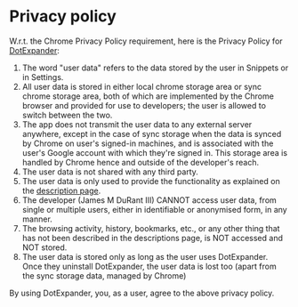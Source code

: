 # Privacy policy

W.r.t. the Chrome Privacy Policy requirement, here is the Privacy Policy for [DotExpander](https://chrome.google.com/webstore/detail/dotexpander):

1. The word "user data" refers to the data stored by the user in Snippets or in Settings.
2. All user data is stored in either local chrome storage area or sync chrome storage area, both of which are implemented by the Chrome browser and provided for use to developers; the user is allowed to switch between the two.
3. The app does not transmit the user data to any external server anywhere, except in the case of sync storage when the data is synced by Chrome on user's signed-in machines, and is associated with the user's Google account with which they're signed in. This storage area is handled by Chrome hence and outside of the developer's reach.
4. The user data is not shared with any third party.
5. The user data is only used to provide the functionality as explained on the [description page](https://chrome.google.com/webstore/detail/dotexpander).
6. The developer (James M DuRant III) CANNOT access user data, from single or multiple users, either in identifiable or  anonymised form, in any manner.
7. The browsing activity, history, bookmarks, etc., or any other thing that has not been described in the descriptions page, is NOT accessed and NOT stored.
8. The user data is stored only as long as the user uses DotExpander. Once they uninstall DotExpander, the user data is lost too (apart from the sync storage data, managed by Chrome)

By using DotExpander, you, as a user, agree to the above privacy policy.
